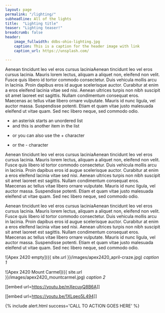 ```yaml
---
layout: page
permalink: "/lighting/"
subheadline: All of the lights
title:  "Lighting title"
teaser: "Lighting teaser!"
breadcrumb: false
header:
    image_fullwidth: ddbs-ohio-lighting.jpg
    caption: This is a caption for the header image with link
    caption_url: https://unsplash.com/

---
```

Aenean tincidunt leo vel eros cursus laciniaAenean tincidunt leo vel eros cursus lacinia. Mauris lorem lectus, aliquam a aliquet non, eleifend non velit. Fusce quis libero id tortor commodo consectetur. Duis vehicula mollis arcu in lacinia. Proin dapibus eros id augue scelerisque auctor. Curabitur at enim a eros eleifend lacinia vitae sed nisi. Aenean ultrices turpis non nibh suscipit sit amet laoreet est sagittis. Nullam condimentum consequat eros. Maecenas ac tellus vitae libero ornare vulputate. Mauris id nunc ligula, vel auctor massa. Suspendisse potenti. Etiam et quam vitae justo malesuada eleifend ut vitae quam. Sed nec libero neque, sed commodo odio.

* an asterisk starts an unordered list
* and this is another item in the list
+ or you can also use the + character
- or the - character

Aenean tincidunt leo vel eros cursus laciniaAenean tincidunt leo vel eros cursus lacinia. Mauris lorem lectus, aliquam a aliquet non, eleifend non velit. Fusce quis libero id tortor commodo consectetur. Duis vehicula mollis arcu in lacinia. Proin dapibus eros id augue scelerisque auctor. Curabitur at enim a eros eleifend lacinia vitae sed nisi. Aenean ultrices turpis non nibh suscipit sit amet laoreet est sagittis. Nullam condimentum consequat eros. Maecenas ac tellus vitae libero ornare vulputate. Mauris id nunc ligula, vel auctor massa. Suspendisse potenti. Etiam et quam vitae justo malesuada eleifend ut vitae quam. Sed nec libero neque, sed commodo odio.

Aenean tincidunt leo vel eros cursus laciniaAenean tincidunt leo vel eros cursus lacinia. Mauris lorem lectus, aliquam a aliquet non, eleifend non velit. Fusce quis libero id tortor commodo consectetur. Duis vehicula mollis arcu in lacinia. Proin dapibus eros id augue scelerisque auctor. Curabitur at enim a eros eleifend lacinia vitae sed nisi. Aenean ultrices turpis non nibh suscipit sit amet laoreet est sagittis. Nullam condimentum consequat eros. Maecenas ac tellus vitae libero ornare vulputate. Mauris id nunc ligula, vel auctor massa. Suspendisse potenti. Etiam et quam vitae justo malesuada eleifend ut vitae quam. Sed nec libero neque, sed commodo odio.

![Apex 2420 empty]({{ site.url }}/images/apex2420_april-craze.jpg)
*caption 1*

![Apex 2420 Mount Carmel]({{ site.url }}/images/apex2420_mountcarmel.jpg)
*caption 2*

[[embed url=https://youtu.be/mXecuyQ8B6A]]

[[embed url=https://youtu.be/1XLqeo5L494]]

{% include alert.html success='CALL TO ACTION GOES HERE' %}